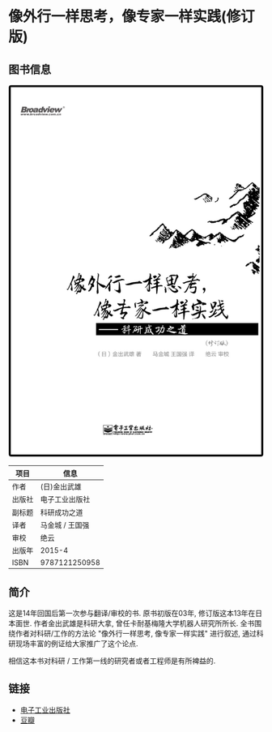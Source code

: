 # 像外行一样思考，像专家一样实践(修订版)

## 图书信息

![像外行一样思考，像专家一样实践(修订版)](./think-like-a-rookie-while-practice-like-a-pro/cover.jpg)

项目 | 信息
----|----
作者 | (日)金出武雄
出版社 | 电子工业出版社
副标题 | 科研成功之道
译者 | 马金城 / 王国强 
审校 | 绝云
出版年 | 2015-4
ISBN | 9787121250958

## 简介

这是14年回国后第一次参与翻译/审校的书. 原书初版在03年, 修订版这本13年在日本面世. 作者金出武雄是科研大拿, 曾任卡耐基梅隆大学机器人研究所所长. 全书围绕作者对科研/工作的方法论 "像外行一样思考, 像专家一样实践" 进行叙述, 通过科研现场丰富的例证给大家推广了这个论点.

相信这本书对科研 / 工作第一线的研究者或者工程师是有所裨益的.

## 链接

* [电子工业出版社](http://www.phei.com.cn/module/goods/wssd_content.jsp?bookid=42142)
* [豆瓣](http://book.douban.com/subject/26340523/)
